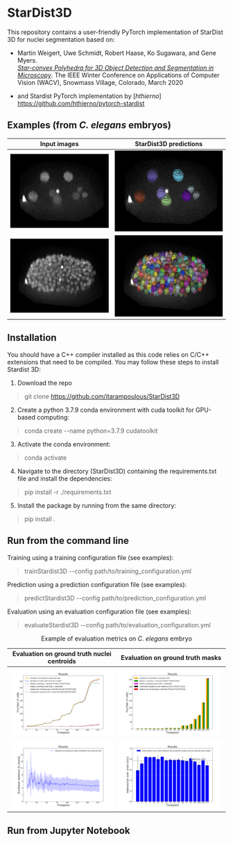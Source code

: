 # StarDist3D
This repository contains a user-friendly PyTorch implementation of StarDist 3D for nuclei segmentation based on:

- Martin Weigert, Uwe Schmidt, Robert Haase, Ko Sugawara, and Gene Myers.  
[*Star-convex Polyhedra for 3D Object Detection and Segmentation in Microscopy*](http://openaccess.thecvf.com/content_WACV_2020/papers/Weigert_Star-convex_Polyhedra_for_3D_Object_Detection_and_Segmentation_in_Microscopy_WACV_2020_paper.pdf). The IEEE Winter Conference on Applications of Computer Vision (WACV), Snowmass Village, Colorado, March 2020

- and Stardist PyTorch implementation by [*hthierno*] https://github.com/hthierno/pytorch-stardist

## Examples (from <em> C. elegans </em> embryos)

| Input images | StarDist3D predictions |
| ------- | ------- |
| ![Input image 1](./examples/predictions/Input_image_t22.png) | ![Prediction 1](./examples/predictions/Prediction_t22.png) |
| ![Input image 2](./examples/predictions/Input_image_t168.png) | ![Prediction 2](./examples/predictions/Prediction_t168.png) |


## Installation

You should have a C++ compiler installed as this code relies on C/C++ extensions that need to be compiled. You may follow these steps to install Stardist 3D:

1. Download the repo
> git clone https://github.com/itarampoulous/StarDist3D

2. Create a python 3.7.9 conda environment with cuda toolkit for GPU-based computing:
> conda create --name <environment name> python=3.7.9 cudatoolkit

3. Activate the conda environment:
> conda activate <environment name>

4. Navigate to the directory (StarDist3D) containing the requirements.txt file and install the dependencies:
> pip install -r ./requirements.txt

5. Install the package by running from the same directory:
> pip install .

## Run from the command line

Training using a training configuration file (see examples):
> trainStardist3D --config path/to/training_configuration.yml

Prediction using a prediction configuration file (see examples):
> predictStardist3D --config path/to/prediction_configuration.yml

Evaluation using an evaluation configuration file (see examples):
> evaluateStardist3D --config path/to/evaluation_configuration.yml


<center> Example of evaluation metrics on <em> C. elegans </em> embryo </center>

| Evaluation on ground truth nuclei centroids | Evaluation on ground truth masks |
| ------- | ------- |
| ![Evaluation centroidsGT 1](./examples/evaluation_metrics/summary_metrics_on_centroidsGT.png) | ![Evaluation masksGT 1](./examples/evaluation_metrics/summary_metrics_masksGT.png) |
| ![Evaluation centroidsGT 2](./examples/evaluation_metrics/summary_metrics_on_centroidsGT_Euclideandistance.png) | ![Evaluation masksGT 2](./examples/evaluation_metrics/summary_metrics_masksGT_IoU.png) |

## Run from Jupyter Notebook
